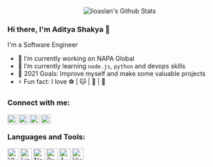<!-- List Of Websites-->
[facebook]: https://www.facebook.com/leo.alan.5.7/
[github]: https://github.com/lioaslan
[gmail]: mailto:leoalan5577@gmail.com
[linkedin]: https://www.linkedin.com/in/tran-hung-quoc-khai-566b79179/

<p align="center">
  <img alt="lioaslan's Github Stats" src="https://github-readme-stats.vercel.app/api?username=lioaslan&show_icons=true&include_all_commits=true&hide_border=true" />

### Hi there, I'm Aditya Shakya 👋

I'm a Software Engineer
- 🔭 I’m currently working on NAPA Global
- 🌱 I’m currently learning `node.js`, `python` and devops skills
- 🥅 2021 Goals: Improve myself and make some valuable projects
- ⚡ Fun fact: I love ⚽️ | 🐱 | 🐶 | 🎸

### Connect with me:

[<img align="left" alt="adi1090x | Facebook" width="22px" src="https://image.flaticon.com/icons/png/512/145/145802.png" />][facebook]
[<img align="left" alt="adi1090x | Github" width="22px" src="https://image.flaticon.com/icons/svg/733/733553.svg" />][github]
[<img align="left" alt="adi1090x | Email" width="22px" src="https://image.flaticon.com/icons/svg/732/732200.svg" />][gmail]
[<img align="left" alt="adi1090x | LinkedIn" width="22px" src="https://image.flaticon.com/icons/png/512/174/174857.png" />][linkedin]


<br />

### Languages and Tools:

<img align="left" alt="VIM" width="26px" src="https://upload.wikimedia.org/wikipedia/commons/thumb/9/9f/Vimlogo.svg/1200px-Vimlogo.svg.png" />
<img align="left" alt="Linux" width="26px" src="https://image.flaticon.com/icons/svg/226/226772.svg" />
<img align="left" alt="Node.js" width="26px" src="https://deverion.com/uploads/default/original/1X/8d880ec219d55ab09b7ee0edf87c12a64735949d.png" />
<img align="left" alt="React.js" width="26px" src="https://upload.wikimedia.org/wikipedia/commons/thumb/a/a7/React-icon.svg/1200px-React-icon.svg.png" />
<img align="left" alt="AWS" width="26px" src="https://cloudhedge.io/wp-content/uploads/2017/11/aws.png" />
<img align="left" alt="Visual Studio Code" width="26px" src="https://taiwebs.com/upload/icons/visual-studio-code.png" />

<br />
<br />
